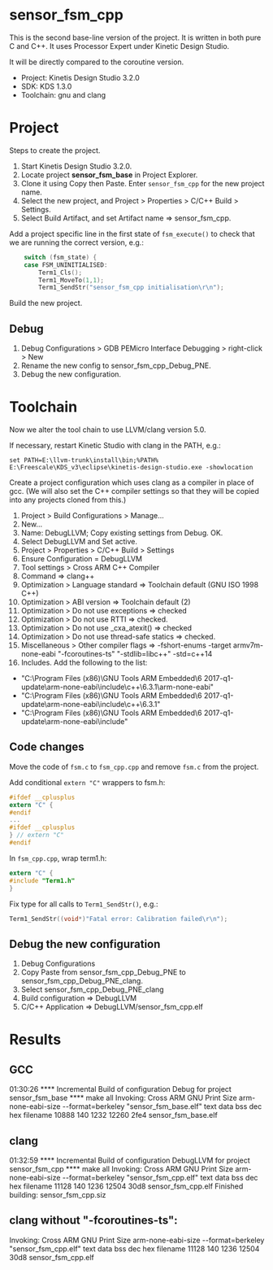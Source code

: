 # sensor_fsm_cpp

This is the second base-line version of the project. It is written in both pure C and C++. It uses Processor Expert under Kinetic Design Studio.

It will be directly compared to the coroutine version.

- Project: Kinetis Design Studio 3.2.0
- SDK: KDS 1.3.0
- Toolchain: gnu and clang

# Project

Steps to create the project.

1. Start Kinetis Design Studio 3.2.0.
2. Locate project **sensor_fsm_base** in Project Explorer.
3. Clone it using Copy then Paste. Enter `sensor_fsm_cpp` for the new project name.
4. Select the new project, and Project > Properties > C/C++ Build > Settings.
5. Select Build Artifact, and set Artifact name => sensor_fsm_cpp.

Add a project specific line in the first state of `fsm_execute()` to check that we are running the correct version, e.g.:

```c
	switch (fsm_state) {
	case FSM_UNINITIALISED:
		Term1_Cls();
		Term1_MoveTo(1,1);
		Term1_SendStr("sensor_fsm_cpp initialisation\r\n");
```

Build the new project. 

## Debug

1. Debug Configurations > GDB PEMicro Interface Debugging > right-click > New
2. Rename the new config to sensor_fsm_cpp_Debug_PNE.
3. Debug the new configuration.

# Toolchain

Now we alter the tool chain to use LLVM/clang version 5.0.

If necessary, restart Kinetic Studio with clang in the PATH, e.g.:

```
set PATH=E:\llvm-trunk\install\bin;%PATH%
E:\Freescale\KDS_v3\eclipse\kinetis-design-studio.exe -showlocation
```

Create a project configuration which uses clang as a compiler in place of gcc. (We will also set the C++ compiler settings so that they will be copied into any projects cloned from this.)

1. Project > Build Configurations > Manage...
2. New...
3. Name: DebugLLVM; Copy existing settings from Debug. OK.
4. Select DebugLLVM and Set active.
5. Project > Properties > C/C++ Build > Settings
6. Ensure Configuration = DebugLLVM
7. Tool settings > Cross ARM C++ Compiler 
8. Command => clang++
9. Optimization > Language standard => Toolchain default (GNU ISO 1998 C++)
10. Optimization > ABI version => Toolchain default (2)
11. Optimization > Do not use exceptions => checked
12. Optimization > Do not use RTTI => checked.
13. Optimization > Do not use _cxa_atexit() => checked
14. Optimization > Do not use thread-safe statics => checked.
15. Miscellaneous > Other compiler flags => -fshort-enums -target armv7m-none-eabi "-fcoroutines-ts" "-stdlib=libc++" -std=c++14 
16. Includes. Add the following to the list:
- "C:\Program Files (x86)\GNU Tools ARM Embedded\6 2017-q1-update\arm-none-eabi\include\c++\6.3.1\arm-none-eabi"
- "C:\Program Files (x86)\GNU Tools ARM Embedded\6 2017-q1-update\arm-none-eabi\include\c++\6.3.1"
- "C:\Program Files (x86)\GNU Tools ARM Embedded\6 2017-q1-update\arm-none-eabi\include"

## Code changes

Move the code of `fsm.c` to `fsm_cpp.cpp` and remove `fsm.c` from the project.

Add conditional `extern "C"` wrappers to fsm.h: 

```c
#ifdef __cplusplus
extern "C" {
#endif
...
#ifdef __cplusplus
} // extern "C"
#endif
```

In `fsm_cpp.cpp`, wrap term1.h:

```c
extern "C" {
#include "Term1.h"
}
```

Fix type for all calls to `Term1_SendStr()`, e.g.:

```c
Term1_SendStr((void*)"Fatal error: Calibration failed\r\n");
```

## Debug the new configuration

1. Debug Configurations
2. Copy Paste from sensor_fsm_cpp_Debug_PNE to sensor_fsm_cpp_Debug_PNE_clang.
3. Select sensor_fsm_cpp_Debug_PNE_clang
4. Build configuration => DebugLLVM
5. C/C++ Application => DebugLLVM/sensor_fsm_cpp.elf

# Results

## GCC

01:30:26 **** Incremental Build of configuration Debug for project sensor_fsm_base ****
make all 
Invoking: Cross ARM GNU Print Size
arm-none-eabi-size --format=berkeley "sensor_fsm_base.elf"
   text	   data	    bss	    dec	    hex	filename
  10888	    140	   1232	  12260	   2fe4	sensor_fsm_base.elf

## clang 

01:32:59 **** Incremental Build of configuration DebugLLVM for project sensor_fsm_cpp ****
make all 
Invoking: Cross ARM GNU Print Size
arm-none-eabi-size --format=berkeley "sensor_fsm_cpp.elf"
   text	   data	    bss	    dec	    hex	filename
  11128	    140	   1236	  12504	   30d8	sensor_fsm_cpp.elf
Finished building: sensor_fsm_cpp.siz

## clang without "-fcoroutines-ts":

Invoking: Cross ARM GNU Print Size
arm-none-eabi-size --format=berkeley "sensor_fsm_cpp.elf"
   text	   data	    bss	    dec	    hex	filename
  11128	    140	   1236	  12504	   30d8	sensor_fsm_cpp.elf
